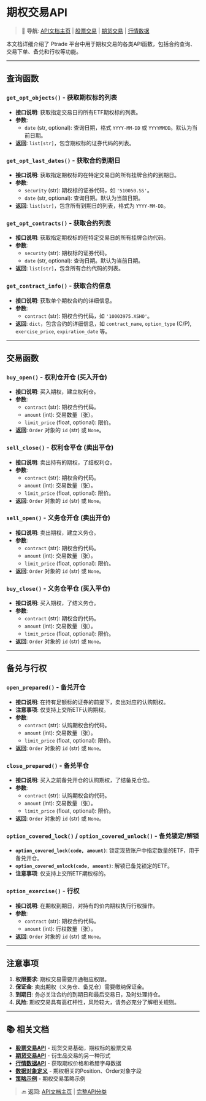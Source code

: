 # 期权交易API

> 📖 **导航**: [API文档主页](README.md) | [股票交易](stock-trading.md) | [期货交易](futures.md) | [行情数据](market-data.md)

本文档详细介绍了 Ptrade 平台中用于期权交易的各类API函数，包括合约查询、交易下单、备兑和行权等功能。

---

## 查询函数

### `get_opt_objects()` - 获取期权标的列表

-   **接口说明**: 获取指定交易日的所有ETF期权标的列表。
-   **参数**:
    -   `date` (str, optional): 查询日期，格式 `YYYY-MM-DD` 或 `YYYYMMDD`。默认为当前日期。
-   **返回**: `list[str]`，包含期权标的证券代码的列表。

### `get_opt_last_dates()` - 获取合约到期日

-   **接口说明**: 获取指定期权标的在特定交易日的所有挂牌合约的到期日。
-   **参数**:
    -   `security` (str): 期权标的证券代码，如 `'510050.SS'`。
    -   `date` (str, optional): 查询日期。默认为当前日期。
-   **返回**: `list[str]`，包含所有到期日的列表，格式为 `YYYY-MM-DD`。

### `get_opt_contracts()` - 获取合约列表

-   **接口说明**: 获取指定期权标的在特定交易日的所有挂牌合约代码。
-   **参数**:
    -   `security` (str): 期权标的证券代码。
    -   `date` (str, optional): 查询日期。默认为当前日期。
-   **返回**: `list[str]`，包含所有合约代码的列表。

### `get_contract_info()` - 获取合约信息

-   **接口说明**: 获取单个期权合约的详细信息。
-   **参数**:
    -   `contract` (str): 期权合约代码，如 `'10003975.XSHO'`。
-   **返回**: `dict`，包含合约的详细信息，如 `contract_name`, `option_type` (C/P), `exercise_price`, `expiration_date` 等。

---

## 交易函数

### `buy_open()` - 权利仓开仓 (买入开仓)

-   **接口说明**: 买入期权，建立权利仓。
-   **参数**:
    -   `contract` (str): 期权合约代码。
    -   `amount` (int): 交易数量（张）。
    -   `limit_price` (float, optional): 限价。
-   **返回**: `Order` 对象的 `id` (str) 或 `None`。

### `sell_close()` - 权利仓平仓 (卖出平仓)

-   **接口说明**: 卖出持有的期权，了结权利仓。
-   **参数**:
    -   `contract` (str): 期权合约代码。
    -   `amount` (int): 交易数量（张）。
    -   `limit_price` (float, optional): 限价。
-   **返回**: `Order` 对象的 `id` (str) 或 `None`。

### `sell_open()` - 义务仓开仓 (卖出开仓)

-   **接口说明**: 卖出期权，建立义务仓。
-   **参数**:
    -   `contract` (str): 期权合约代码。
    -   `amount` (int): 交易数量（张）。
    -   `limit_price` (float, optional): 限价。
-   **返回**: `Order` 对象的 `id` (str) 或 `None`。

### `buy_close()` - 义务仓平仓 (买入平仓)

-   **接口说明**: 买入期权，了结义务仓。
-   **参数**:
    -   `contract` (str): 期权合约代码。
    -   `amount` (int): 交易数量（张）。
    -   `limit_price` (float, optional): 限价。
-   **返回**: `Order` 对象的 `id` (str) 或 `None`。

---

## 备兑与行权

### `open_prepared()` - 备兑开仓

-   **接口说明**: 在持有足额标的证券的前提下，卖出对应的认购期权。
-   **注意事项**: 仅支持上交所ETF认购期权。
-   **参数**:
    -   `contract` (str): 认购期权合约代码。
    -   `amount` (int): 交易数量（张）。
    -   `limit_price` (float, optional): 限价。
-   **返回**: `Order` 对象的 `id` (str) 或 `None`。

### `close_prepared()` - 备兑平仓

-   **接口说明**: 买入之前备兑开仓的认购期权，了结备兑仓位。
-   **参数**:
    -   `contract` (str): 认购期权合约代码。
    -   `amount` (int): 交易数量（张）。
    -   `limit_price` (float, optional): 限价。
-   **返回**: `Order` 对象的 `id` (str) 或 `None`。

### `option_covered_lock()` / `option_covered_unlock()` - 备兑锁定/解锁

-   **`option_covered_lock(code, amount)`**: 锁定现货账户中指定数量的ETF，用于备兑开仓。
-   **`option_covered_unlock(code, amount)`**: 解锁已备兑锁定的ETF。
-   **注意事项**: 仅支持上交所ETF期权标的。

### `option_exercise()` - 行权

-   **接口说明**: 在期权到期日，对持有的价内期权执行行权操作。
-   **参数**:
    -   `contract` (str): 期权合约代码。
    -   `amount` (int): 行权数量（张）。
-   **返回**: `Order` 对象的 `id` (str) 或 `None`。

---

## 注意事项

1.  **权限要求**: 期权交易需要开通相应权限。
2.  **保证金**: 卖出期权（义务仓、备兑仓）需要缴纳保证金。
3.  **到期日**: 务必关注合约的到期日和最后交易日，及时处理持仓。
4.  **风险**: 期权交易具有高杠杆性，风险较大，请务必充分了解相关规则。

---

## 📚 相关文档

- [**股票交易API**](stock-trading.md) - 现货交易基础，期权标的股票交易
- [**期货交易API**](futures.md) - 衍生品交易的另一种形式
- [**行情数据API**](market-data.md) - 获取期权价格和希腊字母数据
- [**数据对象定义**](objects.md) - 期权相关的Position、Order对象字段
- [**策略示例**](../examples.md) - 期权交易策略示例

> 🔙 **返回**: [API文档主页](README.md) | [完整API分类](../api-classification.md)
